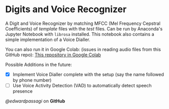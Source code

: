# Digits and Voice Recognizer
A Digit and Voice Recognizer by matching MFCC (Mel Frequency Cepstral Coefficients) of *template* files with the *test* files.
Can be run by Anaconda's Jupyter Notebook with `librosa` installed.
This notebook also contains a simple implementation of a Voice Dialler.

You can also run it in Google Colab: (issues in reading audio files from this GitHub repo):
[This repository in Google Colab](https://colab.research.google.com/github/edwardpassagi/voiceRecognizer/)

Possible Additions in the future:
- [x] Implement Voice Dialler complete with the setup (say the name followed by phone number)
- [ ] Use Voice Activity Detection (VAD) to automatically detect speech presence

*@edwardpassagi* on **GitHub**